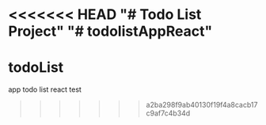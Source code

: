 <<<<<<< HEAD
"# Todo List Project" 
"# todolistAppReact" 
=======
# todoList
app todo list react test
>>>>>>> a2ba298f9ab40130f19f4a8cacb17c9af7c4b34d
